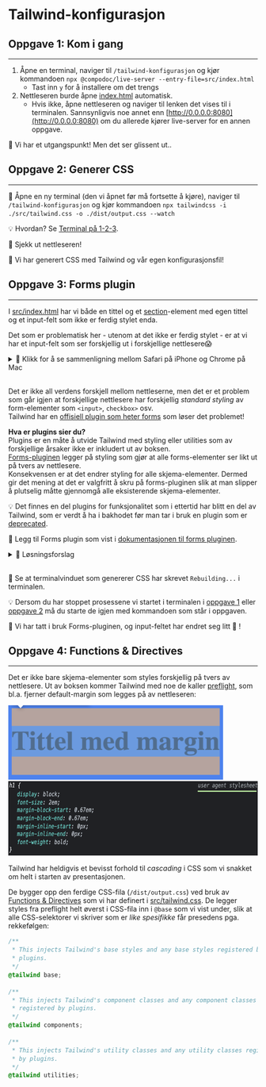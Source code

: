 # Tailwind-konfigurasjon

## Oppgave 1: Kom i gang

---

1. Åpne en terminal, naviger til `/tailwind-konfigurasjon` og kjør kommandoen `npx @compodoc/live-server --entry-file=src/index.html`
   - Tast inn `y` for å installere om det trengs
2. Nettleseren burde åpne [index.html](index.html) automatisk.
   - Hvis ikke, åpne nettleseren og naviger til lenken det vises til i terminalen. Sannsynligvis noe annet enn [http://0.0.0.0:8080](http://0.0.0.0:8080) om du allerede kjører live-server for en annen oppgave.

🎉 Vi har et utgangspunkt! Men det ser glissent ut..

## Oppgave 2: Generer CSS

---

📜 Åpne en ny terminal (den vi åpnet før må fortsette å kjøre), naviger til `/tailwind-konfigurasjon` og kjør kommandoen `npx tailwindcss -i ./src/tailwind.css -o ./dist/output.css --watch`

💡 Hvordan? Se [Terminal på 1-2-3](../README.md).

👀 Sjekk ut nettleseren!

🎉 Vi har generert CSS med Tailwind og vår egen konfigurasjonsfil!

## Oppgave 3: Forms plugin

---

I [src/index.html](src/index.html) har vi både en tittel og et [section](https://developer.mozilla.org/en-US/docs/Web/HTML/Element/section)-element med egen tittel og et input-felt som ikke er ferdig stylet enda.

Det som er problematisk her - utenom at det ikke er ferdig stylet - er at vi har et input-felt som ser forskjellig ut i forskjellige nettlesere😱

<details><summary>👀 Klikk for å se sammenligning mellom Safari på iPhone og Chrome på Mac</summary>

<img src="../bilder-til-readme/kun-html/input-safari-iphone.png" alt="input-felt med Safari på iPhone" width="400"/>

<img src="../bilder-til-readme/kun-html/input-chrome-mac.png" alt="input-felt med Chrome på Mac" width="400"/>

</details>

<br/>

Det er ikke all verdens forskjell mellom nettleserne, men det er et problem som går igjen at forskjellige nettlesere har forskjellig _standard styling_ av form-elementer som `<input>`, `checkbox>` osv.  
Tailwind har en [offisiell plugin som heter forms](https://tailwindcss.com/docs/plugins#forms) som løser det problemet!

**Hva er plugins sier du?**  
Plugins er en måte å utvide Tailwind med styling eller utilities som av forskjellige årsaker ikke er inkludert ut av boksen.  
[Forms-pluginen](https://tailwindcss.com/docs/plugins#forms) legger på styling som gjør at alle forms-elementer ser likt ut på tvers av nettlesere.  
Konsekvensen er at det endrer styling for alle skjema-elementer. Dermed gir det mening at det er valgfritt å skru på forms-pluginen slik at man slipper å plutselig måtte gjennomgå alle eksisterende skjema-elementer.

💡 Det finnes en del plugins for funksjonalitet som i ettertid har blitt en del av Tailwind, som er verdt å ha i bakhodet før man tar i bruk en plugin som er [deprecated](https://github.com/aniftyco/awesome-tailwindcss#plugins).
<br/>

📜 Legg til Forms plugin som vist i [dokumentasjonen til forms pluginen](https://github.com/tailwindlabs/tailwindcss-forms#installation).

<details><summary>🙈 Løsningsforslag</summary>

Åpne en ny terminal, naviger til `/tailwind-konfigurasjon`, og kjør kommandoen `npm install @tailwindcss/forms`

Endre `tailwind.config.js` for Tailwind til:

```javascript
module.exports = {
  content: ["./src/**/*.{html,js}"],
  theme: {
    extend: {},
  },
  plugins: [require("@tailwindcss/forms")],
};
```

</details>

<br/>

👀 Se at terminalvinduet som genererer CSS har skrevet `Rebuilding...` i terminalen.

💡 Dersom du har stoppet prosessene vi startet i terminalen i [oppgave 1](#oppgave-1-kom-i-gang) eller [oppgave 2](#oppgave-2-generer-css) må du starte de igjen med kommandoen som står i oppgaven.

🎉 Vi har tatt i bruk Forms-pluginen, og input-feltet har endret seg litt 👀 !

## Oppgave 4: Functions & Directives

---

Det er ikke bare skjema-elementer som styles forskjellig på tvers av nettlesere. Ut av boksen kommer Tailwind med noe de kaller [preflight](https://tailwindcss.com/docs/preflight), som bl.a. fjerner default-margin som legges på av nettleseren:

<img src="../bilder-til-readme/kun-html/tittel-default-margin.png" alt="h1 tag med default margin i Chrome" height="150"/>
<img src="../bilder-til-readme/kun-html/tittel-user-agent-styling.png" alt="input-felt med Chrome på Mac" height="150"/>

<br/>

Tailwind har heldigvis et bevisst forhold til _cascading_ i CSS som vi snakket om helt i starten av presentasjonen.

De bygger opp den ferdige CSS-fila (`/dist/output.css`) ved bruk av [Functions & Directives](https://tailwindcss.com/docs/functions-and-directives) som vi har definert i [src/tailwind.css](src/tailwind.css). De legger styles fra preflight helt øverst i CSS-fila inn i `@base` som vi vist under, slik at alle CSS-selektorer vi skriver som er _like spesifikke_ får presedens pga. rekkefølgen:

```css
/**
 * This injects Tailwind's base styles and any base styles registered by
 * plugins.
 */
@tailwind base;

/**
 * This injects Tailwind's component classes and any component classes
 * registered by plugins.
 */
@tailwind components;

/**
 * This injects Tailwind's utility classes and any utility classes registered
 * by plugins.
 */
@tailwind utilities;
```
